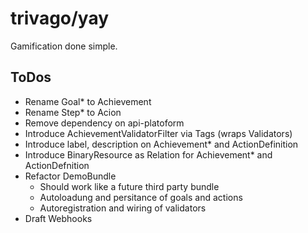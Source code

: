trivago/yay
===

Gamification done simple.

## ToDos

* Rename Goal* to Achievement
* Rename Step* to Acion
* Remove dependency on api-platoform
* Introduce AchievementValidatorFilter via Tags (wraps Validators)
* Introduce label, description on Achievement* and ActionDefinition
* Introduce BinaryResource as Relation for Achievement* and ActionDefnition
* Refactor DemoBundle 
    * Should work like a future third party bundle
    * Autoloadung and persitance of goals and actions
    * Autoregistration and wiring of validators
* Draft Webhooks
